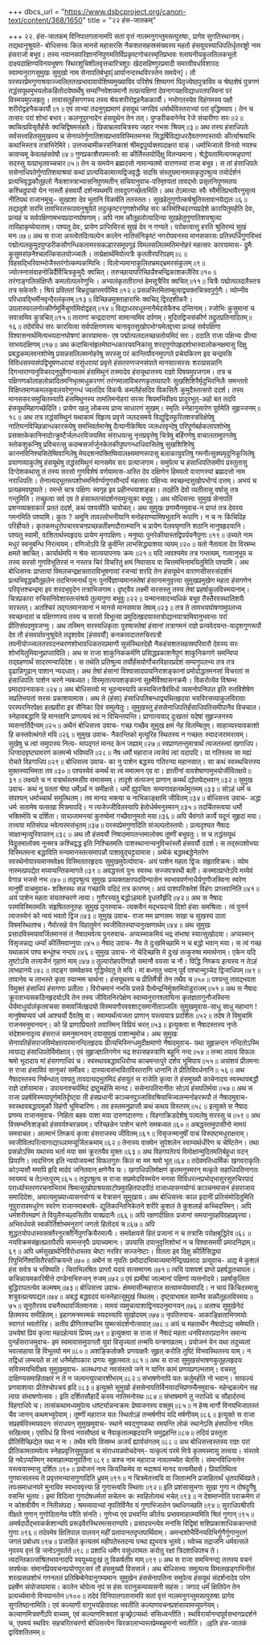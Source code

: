 +++
dbcs_url = "https://www.dsbcproject.org/canon-text/content/368/1650"
title = "२२  हंस-जातकम्"

+++
२२.  हंस-जातकम्
विनिपातगतानामपि सतां वृत्तं नालमनुगन्तुमसत्पुरुषाः, प्रागेव सुगतिस्थानाम्। तद्यथानुश्रूयते-
बोधिसत्त्वः किल मानसे महासरसि नैकशतसहस्रसंख्यस्य महतो हंसयूयस्याधिपतिर्धृतराष्ट्रो नाम हंसराजो बभूव। तस्य नयानयपरिज्ञाननिपुणमतिर्विप्रकृष्टगोचरस्मृतिप्रभावः श्लाघनीयकुलतिलकभूतो दाक्ष्यदाक्षिण्यविनयभूषणः स्थिरशुचिशीलवृत्तचारित्रशूरः खेदसहिष्णुरप्रमादी समरवीवधविशारदः स्वाम्यनुरागसुमुखः सुमुखो नाम सेनापतिर्बभूव[आर्यानन्दस्थविरस्तेन समयेन]। तौ परस्परप्रेमगुणाश्रयाज्ज्वलिततरप्रभावावार्यशिष्यमुख्याविव परिशेषं शिष्यगणं पितृज्येष्ठपुत्राविव च श्रेष्ठशेषं पुत्रगणं तद्धंसयूथमुभयलोकहितोदयेष्वर्थेषु सम्यग्निवेशयमानौ तत्प्रत्यक्षिणां देवनागयक्षविद्याधरतपस्विनां परं विस्मयमुपजह्रतुः।
तावासतुर्हंसगणस्य तस्य श्रेयःशरीरोद्वहनैककार्यौ। 
नभोगतस्येव विहंगमस्य पक्षौ शरीरोद्वहनैककार्यौ॥१॥
एवं ताभ्यां तदनुगृह्यमाणं हंसयूथं जगदिवं धर्मार्थविस्तराभ्यां परां वृद्धिमवाप। तेन च तत्सरः परां शोभां बभार।
कलनूपुरनादेन हंसयूथेन तेन तत्। 
पुण्डरीकवनेनेव रेजे संचारीणा सरः॥२॥
क्वचित्प्रविसृतैर्हंसैः क्वचिद्विषमसंहतैः। 
छिन्नाभ्रलवचित्रस्य जहार नभसः श्रियम्॥३॥
अथ तस्य हंसाधिपतेः सर्वसत्त्वहितसुमुखस्य च सेनापतेर्गुणातिशयप्रभावविस्मितमनसः सिद्धर्षिविद्याधरदैवतगणास्तयोः कीर्त्याश्रयाभिः कथाभिस्तत्र तत्राभिरेमिरे।
उत्तप्तचामीकरसंनिकाशं श्रीमद्वपुर्व्यक्तपदाक्षरा वाक्। 
धर्माभिजातो विनयो नयश्च कावप्यमू केवलहंसवेषौ॥४॥
गुणप्रकाशैरपमत्सरैः सा कीर्तिस्तयोर्दिक्षु वितन्यमाना। 
श्रेद्धेयतामित्यगमन्नृपाणां सदस्सु यत्प्राभृतवच्चचार॥५॥
तेन च समयेन ब्रह्मदत्तो नामान्यतमो वाराणस्यां राजा बभूव। स तां हंसाधिपतेः ससेनाधिपतेर्गुणातिशयाश्रयां कथां प्रात्ययिकामात्यद्विजवृद्धैः सदसि संस्तूयमानामसकृदुपश्रुत्य तयोर्दर्शनं प्रत्यभिवृद्धकौतूहलो नैकशास्त्राभ्यासनिपुणमतीन् सचिवानुवाच-परिमृश्यतां तावद्भोः प्रसृतनिपुणमतयः कश्चिदुपायो येन नास्तौ हंसवर्यौ दर्शनपथमपि तावदुपगच्छेतामिति। अथ तेऽमात्याः स्वैः स्वैर्मतिप्रभावैरनुसृत्य नीतिपथं राजानमूचुः-
सुखाशा देव भूतानि विकर्षति ततस्ततः। 
सुखहेतुगुणोत्कर्षश्रुतिस्तावानयेद्यतः॥६॥
तद्यादृशे सरभि तावभिरतरूपावनुश्रूयेते तदुत्कृष्टरगुणशोभमिह सरः कस्मिंश्चिदरण्यप्रदेशे कारयितुमर्हति देवः, प्रत्यहं च सर्वपक्षिणामभयप्रदानघोषणाम्। अपि नाम कौतूहलोत्पादिन्या सुखहेतुगुणातिशयश्रुत्या ताविहाकृष्येयाताम्। पश्यतु देवः,
प्रायेण प्राप्तिविरसं सुखं देव न गण्यते। 
परोक्षत्वात्तु हरति श्रुतिरम्यं सुखं मनः॥७॥
अथ स राजा अस्त्वेतदित्यल्पेन कालेन नातिसंनिकृष्टं नगरोपवनस्य मानससरसः प्रतिस्पर्धिगुणविभवं पद्मोत्पलकुमुदपुण्डरीकसौगन्धिकतामरसकल्हारसमूपगूढं विमलसलिलमतिमनोहरं महत्सरः कारयामास-
द्रुमैः कुसुमसंछनैश्चलत्किसलयोज्ज्वलैः। 
तत्प्रेक्षार्थमिवोत्पत्रैः कृततीरपरिग्रहम्॥८॥
विहसद्भिरिवाम्भोजैस्तरंगोत्कम्पकम्पिभिः। 
विलोभ्यमानाकुलितभ्रमद्भ्रमरसंकुलम्॥९॥
ज्योत्स्नासंवाहनोन्निर्दैर्विचित्रकुमुदैः क्वचित्। 
तरुच्छायापरिच्छिन्नैश्चन्द्रिकाशकलैरिव॥१०॥
तरंगाङ्गलिसंक्षिप्तैः कमलोत्पलरेणुभिः। 
अभ्यलंकृततीरान्तं हेमसूत्रैरिव क्वचित्॥११॥
चित्रैः पद्मोत्पलदलैस्तत्र तत्र सकेसरैः। 
श्रियं प्रविततां बिभ्रदुपहारमयीमिव॥१२॥
प्रसन्नस्तिमिताम्बुत्वाद्व्यक्तचित्रवपुर्गुणैः। 
व्योम्नीव परिधावद्भिर्मीनवृन्दैरलंकृतम्॥१३॥
विच्छिन्नमुक्ताहाराभिः क्वचिद् द्विरदशीकरैः। 
उपलास्फालनोत्कीर्णमूर्मिचूर्णामिवोद्वहत्॥१४॥
विद्याधरवधूस्नानैर्मदसेकैश्च दन्तिनाम्। 
रजोभिः कुसुमानां च सवासमिव कुत्रचित्॥१५॥
ताराणां चन्द्रदाराणां सामान्यमिव दर्पणम्। 
मुदितद्विजसंकीर्ण तद्रुतप्रतिनादितम्॥१६॥
तदेवंविधं सरः कारयित्वा सर्वपक्षिगणस्य चानावृतसुखोपभोग्यमेतद्दत्त्वा प्रत्यहं सर्वपक्षिणा विश्वासनार्थमित्यभयदानघोषणां कारयामास-
एष पद्मोत्पलदलच्छन्नतोयमिदं सरः। 
ददाति राजा पक्षिभ्यः प्रीत्या साभयदक्षिणम्॥१७॥
अथ कदाचित्संहृतमेघान्धकारयवनिकासु शरद्गुणोपहृदशोभास्वालोकनक्षमासु दिक्षु प्रबद्धकमलवनशोभेषु प्रसन्नसलिलमनोहरेषु सरस्सु परं कान्तियौवनमुपगते प्रचेयकिरण इव चन्द्रमसि विविधसस्यसंपद्विभूषणधरायां वसुंधरायां प्रवृत्ते हंसतरुणजनसंपाते मानसात्सरसः शरत्प्रसन्नानि दिगन्तराण्यनुविचरदनुपूर्वेणान्यतमं हंसमिथुनं तस्मादेव हंसयूथात्तस्य राज्ञो विषयमुपजगाम। तत्र च पक्षिगणकोलाहलोन्नादितमनिभृतमधुकरगणं तरंगमालाविचरणकृतव्यापारैः सुखशिशिरैर्मृदुभिरनिलैः समन्ततो विक्षिप्तमाणकमलकुवलयरेणुगन्धं ज्वलदिव विकचैः कमलैर्हसदिव विकसितैः कुमुदैस्तत्सरो ददर्श। तस्य मानससरःसमुचितस्यापि हंसमिथुनस्य तामतिमनोहरां सरसः श्रियमभिवीक्ष्य प्रादुरभूत्-अहो बत तदपि हंसयूथमिहागच्छेदिति।
प्रायेण खलु लोकस्य प्राप्य साधारणं सुखम्। 
स्मृतिः स्नेहानुसारेण पूर्वमेति सुहृज्जनम्॥१८॥
अथ तत्र तद्धंसमिथुनं यथाकामं विहृत्य प्रवृत्ते जलदसमये विद्युद्विस्फुरितशस्त्रविक्षेपेषु नातिघनविच्छिन्नान्धकाररूपेषु समभिवर्तमानेषु दैत्यानीकेष्विव जलधरवृन्देषु परिपूर्णबर्हकलापशोभेषु प्रसक्तकेकानिनादोत्क्रुष्टैर्जलधरविजयमिव संराधयत्सु नृत्तप्रवृत्तेषु चित्रेषु बर्हिगणेषु वाचालतामुपगतेषु स्तोकशुकनिषु प्रविचरत्सु कदम्बसर्जार्जुनकेतकीपुष्पगन्धाधिवासितेषु सुखशिशिरेषु काननविनिश्चसितेष्विवानिलेषु मेघदशनपंक्तिष्विवालक्ष्यमाणरूपासु बलाकायुवतिषु गमनौत्सुक्यमृदुनिकूजितेषु प्रयाणव्याकुलेषु हंसयूथेषु तद्धंसमिथुनं मानसमेव सरः प्रत्याजगाम। समुपेत्य च हंसाधिपतिसमीपं प्रस्तुतासु दिग्देशकथासु तं तस्य सरसो गुणविशेषं वर्णयामास-अस्ति देव दक्षिणेन हिमवतो वाराणस्यां ब्रह्मदत्तो नाम नराधिपतिः। तेनात्यद्भूतरूपशोभमनिर्वर्ण्यगुणसौन्दर्यं महत्सरः पक्षिभ्यः स्वच्छन्दसुखोपभोग्यं दत्तम्। अभयं च प्रत्यहमवघुष्यते। रमन्ते चात्र पक्षिणः स्वगृह इव प्रहीनभयाशङ्का। तदर्हति देवो व्यतीतासु वर्षासु तत्र गन्तुमिति। तच्छ्रुत्वा सर्व एव ते हंसास्तत्संदर्शनसमुत्सुका बभूवुः।
अथ भोधिसत्त्वः सुमुखं सेनापतिं प्रशनव्यक्ताकारं प्रततं ददर्श, कथं पश्यसीति चावोचत्। अथ सुमुखः प्रणम्यैनमुवाच-न प्राप्तं तत्र देवस्य गमनमिति पश्यामि। कुतः ? अमूनि तावल्लोभनीयानि मनोहराण्यामिषभूतानि रूपाणि। न च नः किंचिदिह परिहीयते। कृतकमधुरोपचारवचनप्रच्छन्नतीक्ष्णदौरात्म्यानि च प्रायेण पेलवघृणानि शठानि मानुषहृदयानि। पश्यतु स्वामी,
वाशितार्थस्वहृदयः प्रायेण मृगपक्षिणः। 
मनुष्याः पुनरेकीयास्तद्विपर्ययनैपुणाः॥१९॥
उच्यते नाम मधुरं स्वनुबन्धि निरत्ययम्। 
वणिजोऽपि हि कुर्वन्ति लाभसिद्ध्याशया व्ययम्॥२०॥
यतो नैतावता देव विस्रम्भः क्षमते क्वचित्। 
कार्यार्थमपि न श्रेयः सात्ययापनयः क्रमः॥२१॥
यदि त्ववश्यमेव तत्र गन्तव्यम्, गत्वानुभूय च तस्य सरसो गुणविभूतिरसं न नस्तत्र चिरं विचरितुं क्षमं निवासाय वा चित्तमभिनामयितुमिति पश्यामि। अथ बोधिसत्त्वः प्राप्तायां विमलचन्द्रक्षत्रताराविभूषणायां रजन्यां शरदि तेन हंसयूथेन वाराणसीसरःसंदर्शनं प्रत्यभिवृद्धकौतूहलेन तदभिगमनार्थं पुनः पुनर्विज्ञाप्यमानस्तेषां हंसानामनुवृत्त्या सुमुखप्रमुखेण महता हंसगणेन परिवृत्तश्चन्द्रमा इव शरदभृवृदेन तत्राभिजगाम।
दृष्ट्वैव लक्ष्मी सरसस्तु तस्य तेषां प्रहर्षाकुलविस्मयानाम्। 
चित्रप्रकारा रुचिसंनिवेशास्तत्संश्रये तुल्यगुणा बभूवुः॥२२॥
यन्मानसादभ्यधिकं बभूव तैस्तैरवस्थातिशयैः सरस्तत्। 
अतश्चिरं तद्गतमानसानां न मानसे मानसमास तेषाम्॥२३॥
तत्र ते तामभयघोषणामुपलभ्य स्वच्छन्दतां च पक्षिगणस्य तस्य च सरसो विभूत्सा प्रमुदितहृदयास्तत्रोद्यानयात्रामिवानुभवन्तः परां प्रीतिसंपदमुपजग्मुः।
अथ तस्मिन् सरस्यधिकृताः पुरुषास्तेषां हंसानां तत्रागमनं राज्ञे प्रत्यवेदयन्त-यादृशगुणरूपौ देव तौ हंसवर्यावनुश्रूयेते  तदृशावेव [हंसवर्यौ] कनकावदातरुचिरपत्रौ तपनीयोज्ज्वलतरवदनचरणशोभावधिकतरप्रमाणौ सुसंस्थितदेहौ नैकहंसशतसहस्रपरिवारौ देवस्य सरः शोभयितुमिवानुप्राप्ताविति। अथ स राजा शाकुनिककर्मणि प्रसिद्धप्रकाशनैपुणं शाकुनिकगणे समन्विप्य तद्ग्रहणार्थं सादरमन्वादिदेश। स तथेति प्रतिश्रुत्य तर्योर्हंसयोर्गोचरविहारप्रदेशं सम्यगुपलभ्य तत्र तत्र दृढान्निगूढान् पाशान् न्यदधात्। अथ तेषां हंसानां विश्वासादपायनिराशङ्कानां प्रमोदोद्धतमनसां विचरतां स हंसाधिपतिः पाशेन चरणे न्यबध्यत।
विस्मृतात्ययशङ्कानां सूक्ष्मैर्विश्वासनक्रमैः। 
विकरोत्येव विश्रम्भः प्रमादापनयाकरः॥२४॥
अथ बोधिसत्त्वो मा भूदन्यस्यापि कस्यचित्तत्रैवंविधो व्यसनोपनिपात इति रुतविशेषेण सप्रतिभयतां सरसः प्रकाशयामास। अथ ते (हंसा) हंसाधिपतिबन्धाद्व्यथितहृदया भयविरसव्याकुलविरावाः  परस्परनिरपेक्षा हतप्रवीरा इव सैनिका दिवं समुत्पेतुः। सुमुखस्तु हंससेनाधिपतिर्हंसाधिपतिसमीपानैव विचचाल।
स्नेहावबद्धानि हि मानसानि 
प्राणत्ययं स्वं न विचिन्तयन्ति। 
प्राणात्ययाद् दुःखतरं यदेषां 
सुहृज्जनस्य व्यसनार्तिदैन्यम्॥२५॥
अथैनं बोधिसत्त्व उवाच-
गच्छ गच्छैव सुमुख क्षमं नेह विलम्बितुम्। 
साहाय्यस्यावकाशो हि कस्तवेत्थंगते मयि॥२६॥
सुमुख उवाच-
नैकान्तिको मृत्युरिह स्थितस्य 
न गच्छतः स्यादजरामरत्वम्। 
सुखेषु च त्वां समुपास्य नित्य-
मापद्गतं मानद केन जह्याम्॥२७॥
स्वप्राणतन्तुमात्रार्थं त्यजतस्त्वां खगाधिप। 
धिग्वादवृष्ट्यावरणं कतमन्मे भविष्यति॥२८॥
नैष धर्मो महाराज त्यजेयं त्वां यदापदि। 
या गतिस्तव सा मह्यं रोचते विहगाधिप॥२९॥
बोधिसत्त्व उवाच-
का नु पाशेन बद्धस्य गतिरन्या महानसात्। 
सा कथं स्वस्थचित्तस्य मुक्तस्याभिमता तव॥३०॥
पश्यस्येवं कमर्थं वा त्वं ममात्मन एव वा। 
ज्ञातीनां वावशेषाणामुभयोर्जीवितक्षये॥३१॥
लक्ष्यते च न यत्रार्थस्तमसीव समासमम्। 
तादृशे संत्यजन् प्राणान् कमर्थं द्योतयेद्भवान्॥३२॥
सुमुख उवाच-
कथं नु पततां श्रेष्ठ धर्मेऽर्थं न समीक्षसे। 
धर्मो ह्युपचितः सम्यगावहत्यर्थमुत्तमम्॥३३॥
सोऽहं धर्मं च संपश्यन् धर्माच्चार्थं समुत्थितम्। 
तव मानद भक्त्या च नाभिकाङ्क्षामि जीवितम्॥३४॥
बोधिसत्त्व उवाच-
अद्धा धर्मः सतामेष यत्सखा मित्रमापदि। 
न त्यजेज्जीवितस्यापि हेतोर्धर्ममनुस्मरन्॥३५॥
तदर्चितस्त्वया धर्मो भक्तिर्मयि च दर्शिता। 
याच्ञ्जामन्त्यां कुरुष्वेमां गच्छैवानुमतो मया॥३६॥
अपि चैवंगते कार्ये यदूनं सुहृदां मया। 
तत्त्वया मतिसंपन्न भवेत्परमसंभृतम्॥३७॥
परस्पप्रेमगुणादिति संजल्पतोस्तयोः। 
प्रत्यदृश्यत नैषादः साक्षान्मृत्युरिवापतन्॥३८॥
अथ तौ हंसवर्यौ निषादमापतन्तमालोक्य तूष्णीं बभूवतुः। स च तद्धंसयूथं विद्रुतमालोक्य नूनमत्र कश्चिद्वद्ध इति निश्चितमतिः पाशस्थानान्यनुविचरंस्तौ हंसवर्यौ ददर्श। स तद्‍रूपशोभया विस्मितमना बद्धाविति मन्यमानस्तत्समापन्नौ पाशावुद्घट्टयामास। अथैकं बद्धमबद्धेनेतरेण स्वस्थेनोपास्यमानमवेक्ष्य विस्मिततरहृदयः सुमुखमुपेत्योवाच-
अयं पाशेन महता द्विजः संहृतविक्रमः। 
व्योम नास्मत्प्रपद्येत मय्यप्यन्तिकमागते॥३९॥
अवद्धस्त्वं पुनः स्वस्थः सज्जपत्ररथी बली। 
कस्मात्प्राप्तेऽपि मय्येवं वेगान्न भजसे नभः॥४०॥
तदुपश्रुत्य सुमुखः प्रव्यक्ताक्षरपदविन्यासेन स्वभाववर्णनाधैर्यगुणौजस्विना स्वरेण मानुषीं वाचमुवाच-
शक्तिस्थः सन्न गच्छामि यदिदं तत्र कारणम्। 
अयं पाशपरिक्लेशं विहंगः प्राप्तवानिति॥४१॥
अयं पाशेन महता संयतश्चरणे त्वया। 
गुणैरस्यतु बद्धोऽहमतो दृधतरैर्हृदि॥४२॥
अथ स नैषादः परमविस्मितमतिः संहृषिततनूरुहः सुमुखं पुनरुवाच-
त्यक्त्वैनं मद्भयदन्ये दिशो हंसाः समश्रिताः। 
त्वं पुनर्न त्यजस्येनं को न्वयं भवतो द्विज॥४३॥
सुमुख उवाच-
राजा मम प्राणसमः सखा च 
सुखस्य दाता विषमस्थितश्च। 
नैवोत्सहे येन विहातुमेनं 
स्वजीवितस्याप्यनुरक्षणार्थम्॥४४॥
अथ सुमुखः प्रसादविस्मयावर्जितमानसं तं नैषादमवेत्य पुनरुवाच-
अप्यस्माकमियं भद्र संभाषा स्यात्सुखोदया। 
अप्यस्मान् विसृजन्नद्य धर्म्यां कीर्तिमवाप्नुयाः॥४५॥
नैषाद उवाच-
नैव ते दुःखमिच्छामि न च बद्धो भवान् मया। 
स त्वं गच्छ यथाकामं पश्य बन्धूंश्च नन्दय॥४६॥
सुमुख उवाच-
नो चेदिच्छसि मे दुःखं तत्कुरुष्व ममार्थनाम्। 
एकेन यदि तुष्टोऽसि तत्त्यजैनं गृहाणं माम्॥४७॥
तुल्यारोहपरीणाहौ समानौ वयसा च नौ। 
विद्धि निष्क्रय इत्यस्य न तेऽहं लाभहानये॥४८॥
तदङ्ग समवेक्षस्व गृद्धिर्भवतु ते मयि। 
मां बध्नातु भवान् पूर्वं पश्चान्मुञ्चेद द्विजाधिपम्॥४९॥
तावानेव च लाभस्ते कृता स्यान्मम चार्थना। 
हंसयूथस्य च प्रीतिर्मैत्री तेन तथैव च॥५०॥
पश्यन्तु तावद्भवता विमुक्तं हंसाधिपं हंसगणाः प्रतीताः। 
विरोचमानं नभसि प्रसन्ने दैत्येन्द्रनिर्मुक्तमिवोडुराजम्॥५१॥
अथ स नैषादः क्रूरताभ्यसकठिनहृदयोऽपि तेन तस्य जीवितनिरपेक्षेण स्वाम्यनुरागश्लाघिना कृतज्ञतागुनौजस्विना धैर्यमाधुर्यालंकृतवचसा समावर्जितहृदयो विस्मयगौरववशाट्समानीताञ्जलिः सुमुखमुवास-साधु साधु महाभाग !
मानुषेष्वप्ययं धर्म आश्चर्यो दैवतेषु वा। 
स्वाम्यर्थंत्यजता प्राणान् यस्त्वयात्र प्रदर्शितः॥५२॥
तदेष ते विमुचामि राजनमनुमानयन्। 
को हि प्राणाप्रियतरे तवास्मिन् विप्रियं चरत्॥५३॥
इत्युक्त्वा स नैषादस्तस्य नृप्तेः संदेशमनादृत्य हंसराजं समनुमानयन् दयासुमुखं पाशान्मुमोच। अथ सुमुखः सेनापतिर्हंसराजविमोक्षात्परमानन्दितहृदयः प्रीत्यभिस्निग्धमुदीक्षमाणो नैषादमुवाच-
यथा सुहृन्नन्दन नन्दितोऽस्मि त्वयाद्य हंसाधिपतेर्विमोक्षात्। 
एवं सुहृज्ज्ञातिगणेन भद्र शरत्सहस्त्राणि बहूनि नन्द॥५४॥
तन्मा तवायं विफलः श्रमो भूदादाय मां हंसगणाधिपं च। 
स्वस्थावबद्धावधिरोप्य काचमन्तःपुरे दर्शय भूमिपाय॥५५॥
असंशयं प्रीतमनाः स राजा हंसाविपं सानुचरं समीक्ष्य। 
दास्यत्यसंभावितविस्तराणि धानानि ते प्रीतिविवर्धनानि॥ ५६॥
अथ नैषादस्तस्य निर्बन्धात् पश्यतु तावदत्यद्भुतमिदं हंसयुतं स राजेति कृत्वा ते हंसमुख्यौ काचेनादय स्वस्थावबद्धौ राज्ञे दर्शयामास।
उपायनाश्चर्यमिदं द्रष्टुमर्हसि मानद। 
ससेनापतिरानीतः सोऽयं हंसपतिर्मया॥५७॥
अथ स राजा प्रहर्षविस्मयापूर्णमतिर्दृष्ट्वा ती हंसप्रधानी काञ्चनपुञ्जाविवश्रियाभिज्वलन्मनोहररूपौ तं नैषादमुवाच-
स्वस्थावबद्धावमुकौ विहंगौ भूमिचारिणः। 
तव हस्तमनुप्राप्तौ कथं कथय विस्तरम्॥५८॥
इत्युक्ते स नैषादः प्रणम्य राजानमुवाच-
निहिता बहवः पाशा मया दारुणदारुणाः। 
विहगाक्रिडदेशेषु पल्वलेषु सरस्सु च॥५९॥
अथ विस्रम्भनिःशङ्को हंसवर्यश्चरन्नयम्।
परिच्छन्नेन पाशेन चरणे समबध्यत॥६०॥
अबद्धस्तमुपासीनो मामयं समयाचत। 
आत्मानं तिष्क्रयं कृत्वा हंसराजस्य जीवितम्॥६१॥
विसृजन्मानुषीं वाचं विस्पष्टमधुराक्षराम्। 
स्वजीवितपरित्यागाद्याच्ञामप्यूर्जितक्रमाम्॥६२॥
तेनास्य वाक्येन सुपेशलेन स्वाम्यर्थधीरेण च चेष्टितेन। 
तथा प्रसन्नोऽस्मि यथास्य भर्ता मया समं क्रूरतयैव मुक्तः॥६३॥
अथ विहगपतेरयं विमोक्षान्मुदितमतिर्बहुधा वदन् प्रियाणि। 
त्वदभिंगम इति न्ययोजयन्मां विफलगुरुः किल मा मम श्रमो भूत्॥६४॥
तदेवमतिधार्मिकः खगवराकृतिः कोऽप्यसौ 
ममापि हृदि मार्दवं जनितवान् क्षणेनैव यः। 
खगाधिपतिमोक्षणं कृतमनुस्मरन् मत्कृते 
सहाधिपतिनागतः स्वयमयं च तेऽन्तःपुरम्॥६५॥
तदुपश्रुत्य स राजा सप्रमोदविस्मयेन मनसा विविधरत्नप्रभोद्भासुरसुरुचिरपादं परार्ध्यास्तरणरचनाभिरामं श्रिमत्सुखोपाश्रयसाटोपमुपहितपादपीठं राजाध्यासनयोग्यं काञ्चनमासनं हंसराजाय समादिदेशः, अमात्यमुख्याध्यासनयोग्यं च वेत्रासनं सुमुखाय। अथ बोधिसत्त्वः काल इदानीं प्रतिसंमोदितुमिति नूपुरारावमधुरेण स्वरेण राजानमाबभाषे-
द्युतिकान्तिनिकेतने शरीरे कुशलं ते कुशलार्ह कच्चिदस्मिन्। 
अपि धर्मशरीरमव्रणं ते विपुलैरुच्छ्वसितीव वाक्प्रदानैः॥६६॥
अपि रक्षणदीक्षितः प्रजानां समयानुग्रहविग्रहप्रवृत्त्या। 
अभिवर्धयसे स्वकीर्तिशोभमनुरागं जगतो हितोदयं च॥६७॥
अपि शुद्धतयोपधास्वसक्तैरनुरक्तैर्निपुणक्रियैरमात्यैः। 
समवेक्षयसे हितं प्रजानां न च तत्रासि परोक्षबुद्धिरेव॥६८॥
नयविक्रमसंहृतप्रतापैरपि सामन्तनृपैः प्रयाच्यमानः। 
उपयासि दयानुवृत्तिशोभां न च विश्वासमयीं प्रमादनिद्राम्॥६९॥
अपि धर्मसुखार्थनिर्विरोधास्तव चेष्टा नरविर सज्जनेष्टाः। 
वितता इव दिक्षु कीर्तिसिद्ध्या रिपुभिर्निश्वसितैरसत्क्रियन्ते॥७०॥
अथैनं स नृपतिः प्रमोदादभिव्यज्यमानेन्द्रियप्रसादः प्रत्युवाच-
अद्य मे कुशलं हंस सर्वत्र च भविष्यति। 
चिराभिलषितः प्राप्तो यदयं सत्समागमः॥७१॥
त्वयि पाशवशं प्राप्ते प्रहर्षद्धतचापलः। 
कचिन्नायमकारिषीत्ते दण्डेनाभिरुजन् रुजम्॥७२॥
एवं ह्यमीषां जाल्मानां पक्षिणां व्यसनोदये। 
प्रहर्षाकुलिता बुद्धिरापतत्येव कल्मषम्॥७३॥
बोधिसत्त्व उवाच-
क्षेममासीन्महाराज सत्यामप्येवमापदि। 
न चायं किंचिदस्मासु शत्रुवत्प्रत्यपद्यत॥७४॥
अबद्धं बद्धवदयं मत्स्नेहात्सुमुखं स्थितम्। 
दृष्ट्वाभाषत साम्नैव सकौतूहलविस्मयः॥७५॥
सूनृतैरस्य वचनैरथावर्जितमानसः। 
मामयं व्यमुचत्पाशाद्विनयदनुमानयन्॥७६॥
अतश्च सुमुखेनेदं हितमस्य समीहितम्। 
इहागमनमस्मकं स्यदस्यापि सुखोदयम्॥७७॥
नृपतिरुवाच-
आकाङ्क्षिताभिगमयोः स्वागतं भवतोरिह। 
अतीव प्रीणितश्चास्मि युष्मत्संदर्शनोत्सवात्॥७८॥
अयं च महतार्थेन नैषादोऽद्य समेष्यति। 
उभयेषां प्रियं कृत्वा महदर्हत्ययं प्रियम्॥७९॥
इत्युक्त्वा स राजा तं नैषादं महता धनविस्तरप्रदानेन समान्य पुनर्हंसराजमुवाच-
इमं स्वमावासमुपागतौ युवां विसृज्यतां तन्मयि यन्त्रणाव्रतम्। 
प्रयोजनं येन यथा तदुच्यतां भवत्सहाया हि विभूतयो मम॥८०॥
अशङ्कितोक्तैः प्रणयाक्षरैः सुहृत् करोति तुष्टिं विभवस्थितस्य याम्। 
न तद्विधां लम्भयते स तां धनैर्महोपकारः प्रणयः सुहृत्स्वतः॥८१॥
अथ स राजा सुमुखसंभाषणकुतूहलहृदयः सविस्मयभिवीक्ष्य सुमुखमुवाच-
अलब्धगाधा नवसंस्तवे जने न यान्ति कामं प्रणयप्रगल्भताम्। 
वचस्तु दाक्षिण्यसमाहिताक्षरं न ते न जल्पन्त्युपचारशीभरम्॥८२॥
संभाषणेनापि यतः कर्तुमर्हति नो भवान्। 
साफल्यं प्रणयाशायाः प्रीतेश्चोपचयं हृदि॥८३॥
इत्युक्ते सुमुखो हंससेनापतिर्विनयादभिप्रणम्यैनमुवाच-
महेन्द्रकल्पेन सह त्वया संभाषणोत्सवः। 
इति दर्शितसौहार्दे कस्य नातिमनोरथः॥८४॥
संभाषमाणे तु नराधिपे च सौहार्दरम्यं विहगाधिपे च। 
तत्संकथामध्यमुपेत्य धार्ष्ट्यान्नन्वक्रमः प्रेष्यजनस्य वक्तुम्॥८५॥
न हेय्ष मार्गो विनयभिजातस्तं चैव जानन् कथमभ्युपेयाम्। 
तूष्णीं महाराज यतः स्थितोऽहं तन्मर्षणीयं यदि मर्षणीयम्॥८६॥
इत्युक्ते स राजा सप्रहर्षविस्मयवदनः संराधयन् सुमुखमुवाच-
स्थाने भवद्गुणकथा रमयन्ति लोकं 
स्थानेऽसि हंसपतिना गमितः सखित्वम्। 
एवंविधं हि विनयं नयसौष्ठवं च 
नैवाकृतात्महृदयानि समुद्वहन्ति॥८७॥
तदियं प्रस्तुता प्रीतिर्विच्छिद्येत यथा न नः। 
तथैव मयि विस्रम्भ अजर्यं ह्यार्यसंगतम्॥८८॥
अथ बोधिसत्त्वस्तस्य राज्ञः परां प्रीतिकामतामवेत्य स्नेहप्रवृत्तिसुमुखतां च संराधयन्नवोचदेनम्-
यत्कृत्यं परमे मित्रे कृतमस्मासु तत्त्वया। 
संस्तवे हि नवेऽप्यस्मिन् स्वमाहात्म्यानुवर्तिना॥८९॥
कश्च नाम महाराज नावलम्ब्येत चेतसि। 
संमानविधिनानेन यस्त्वयास्मासु दर्शितः॥९०॥
प्रयोजनं नाम कियत्किमेव वा मदाश्रयं मानद यत्त्वमीक्षसे। 
प्रियातिथित्व गुणवत्सलस्य ते प्रवृत्तमभ्यासगुणादिति ध्रुवम्॥९१॥
न चित्रमेतत्त्वयि वा जितात्मनि प्रजाहितार्थं धृतपार्थिवव्रते। 
तपःसमाधानपरे मुनाविव स्वभाववृत्त्या हि गुणास्त्वयि स्थिताः॥९२॥
इति प्रशंसासुभगाः सुखा गुणा न दोषदुर्गेषु वसन्ति भूतयः। 
इमां विदित्वा गुणदोषधर्मतां सचेतनः कः स्वहितोत्पथं भचेत्॥९३॥
न देशमाप्नोति पराक्रमेण तं न कोशवीर्येण न नितीसंपदा। 
श्रमव्ययाभ्यां नृपतिर्विनैव यं गुणाभिजातेन पथधिगच्छति॥९४॥
सुराधिपश्रीरपि वीक्षते गुणान् गुणोदितानेव परैति संनति। 
गुणेभ्य एव प्रभवन्ति कीर्तयः प्रभावमाहात्म्यमिति श्रितं गुणान्॥९५॥
अमर्षदर्पोद्भवकर्कशान्यपि प्ररूढवैरस्थिरमत्सराण्यपि। 
प्रसादयन्त्येव मनांसि विद्विषां शशिप्रकाशाधिककान्तयो गुणाः॥९६॥
तदेवमेव क्षितिपाल पालयन् महीं प्रतापानतदृप्तपार्थिवाम्। 
अमन्दशोभैर्विनयदिभिर्गुणैर्गुणानुरागं जगतं प्रबोधय॥९७॥
प्रजाहितं कृत्यतमं महीपतेस्तदन्य पन्था ह्युभयत्र भूतये। 
भवेच्च तद्राजनि धर्मवत्सले नृपस्य वृत्तं हि जनोऽनुवर्तते॥९८॥
प्रशाधि धर्मेण वसुंधरामतः करोतु रक्षां त्रिदशाधिपश्च ते। 
त्वदन्तिकात्संश्रितभावनादपि स्वयूथ्यदुःखं तु विकर्षतीव माम्॥९९॥
अथ स राजा समभिनन्द्य तत्तस्य वचनं सपर्षत्कः संमानप्रियवचनप्रयोगपुरःसरं तौ हंसमुख्यौ विससर्ज। अथ बोधिसत्त्वः समुत्पत्य विमलखड्गाभिनीलं शरत्प्रसन्नशोभं गगनतलं प्रतिबिम्बेनेवानुगम्यमानः सुमुखेन हंससेनापतिना समुपेत्य हंसयूथं संदर्शनादेव परेण प्रहर्षेण संयोजयामास।
कालेन चोपेत्य नृपं स हंसः परानुकम्पव्यसनी सहंसः। 
जगाद धर्मं क्षितिपेन तेन प्रत्यर्च्यमानो विनयानतेन॥१००॥
तदेवं विनिपातगतानामपि सतां वृत्तं नालमनुगन्तुमसत्पुरुषाः प्रागेव सुगतिष्ठानामिति। एवं कल्याणी वागुभयहितावहा भवतीति कल्याणवचनप्रशंसायामप्युपनेयम्। कल्याणमित्रवर्णेऽपि वाच्यम्, एवं कल्याणमित्रवतां कृच्छ्रेऽप्यर्थाः संसिध्यन्तीति। स्थविरार्यानन्दपूर्वसभागप्रदर्शने च, एवमयं स्थविरः सहचरितचरणो बोधिसत्त्वेन चिरकालाभ्यस्तप्रेमबहुमानो भवतीति।
॥इति हंस-जातकं द्वाविशतितमम्॥

